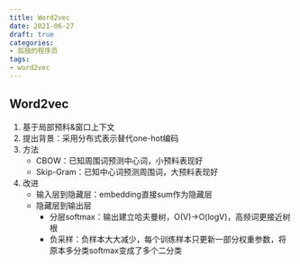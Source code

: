 ```yaml
---
title: Word2vec
date: 2021-06-27
draft: true
categories:
- 孤独的程序员
tags:
- word2vec
---
```


## Word2vec

1. 基于局部预料&窗口上下文
1. 提出背景：采用分布式表示替代one-hot编码
1. 方法
   * CBOW：已知周围词预测中心词，小预料表现好
   * Skip-Gram：已知中心词预测周围词，大预料表现好
1. 改进
   * 输入层到隐藏层：embedding直接sum作为隐藏层
   * 隐藏层到输出层
     * 分层softmax：输出建立哈夫曼树，O(V)->O(logV)，高频词更接近树根
     * 负采样：负样本大大减少，每个训练样本只更新一部分权重参数，将原本多分类softmax变成了多个二分类



[1]:https://spaces.ac.cn/usr/uploads/2017/04/146269300.pdf "Deep Learning 实战之 word2vec"
[2]:https://arxiv.org/pdf/1310.4546.pdf "Distributed Representations of Words and Phrases and their Compositionality"
[3]:https://arxiv.org/pdf/1301.3781.pdf "Efficient Estimation of Word Representations in Vector Space"
[4]:https://github.com/renpengcheng-github/nlp/blob/master/3.word2vec/word2vec_中的数学原理详解.pdf "word2vec中的数学"



